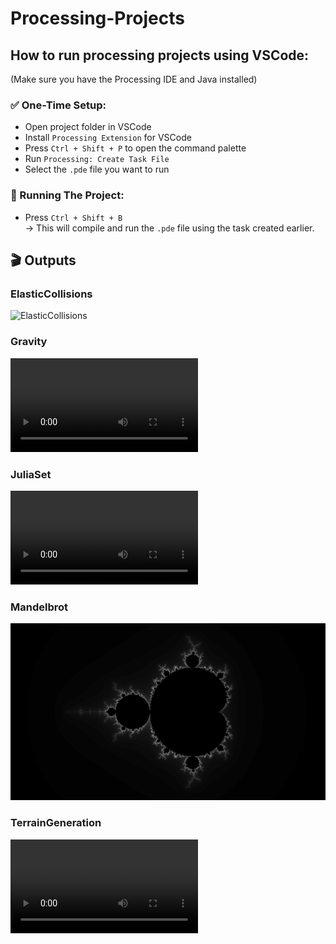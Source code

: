 # Processing-Projects

## How to run processing projects using VSCode:

(Make sure you have the Processing IDE and Java installed)

### ✅ One-Time Setup:
- Open project folder in VSCode
- Install `Processing Extension` for VSCode
- Press `Ctrl + Shift + P` to open the command palette
- Run `Processing: Create Task File`
- Select the `.pde` file you want to run

### 🚀 Running The Project:
- Press `Ctrl + Shift + B`<br>
→ This will compile and run the `.pde` file using the task created earlier.

## 🎬 Outputs

### ElasticCollisions
![ElasticCollisions](https://raw.githubusercontent.com/SudevOP1/Processing-Projects/main/Outputs/ElasticCollisions.gif)<br>

### Gravity
![Gravity](https://raw.githubusercontent.com/SudevOP1/Processing-Projects/main/Outputs/Gravity.mp4)<br>

### JuliaSet
![JuliaSet](https://raw.githubusercontent.com/SudevOP1/Processing-Projects/main/Outputs/JuliaSet.mp4)<br>

### Mandelbrot
![Mandelbrot](https://raw.githubusercontent.com/SudevOP1/Processing-Projects/main/Outputs/Mandelbrot.png)<br>

### TerrainGeneration
![TerrainGeneration](https://raw.githubusercontent.com/SudevOP1/Processing-Projects/main/Outputs/TerrainGeneration.mp4)<br>
